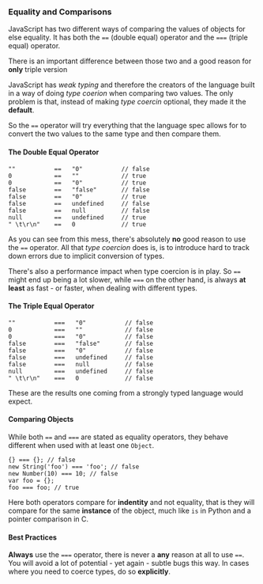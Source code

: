 ### Equality and Comparisons

JavaScript has two different ways of comparing the values of objects for else
equality. It has both the `==` (double equal) operator and the `===`
(triple equal) operator.

There is an important difference between those two and a good reason for 
**only** triple version

JavaScript has *weak typing* and therefore the creators of the language built in
a way of doing *type coerion* when comparing two values. The only problem is
that, instead of making *type coercin* optional, they made it the **default**.

So the `==` operator will try everything that the language spec allows for to
convert the two values to the same type and then compare them.

#### The Double Equal Operator
    
    ""           ==   "0"           // false
    0            ==   ""            // true
    0            ==   "0"           // true
    false        ==   "false"       // false
    false        ==   "0"           // true
    false        ==   undefined     // false
    false        ==   null          // false
    null         ==   undefined     // true
    " \t\r\n"    ==   0             // true

As you can see from this mess, there's absolutely **no** good reason to use the 
`==` operator. All that *type coercion* does is, is to introduce hard to track 
down errors due to implicit conversion of types.

There's also a performance impact when type coercion is in play. So `==` might
end up being a lot slower, while `===` on the other hand, is always **at least**
as fast - or faster, when dealing with different types.

#### The Triple Equal Operator

    ""           ===   "0"           // false
    0            ===   ""            // false
    0            ===   "0"           // false
    false        ===   "false"       // false
    false        ===   "0"           // false
    false        ===   undefined     // false
    false        ===   null          // false
    null         ===   undefined     // false
    " \t\r\n"    ===   0             // false

These are the results one coming from a strongly typed language would expect.

#### Comparing Objects

While both `==` and `===` are stated as equality operators, they behave different
when used with at least one `Object`.

    {} === {}; // false
    new String('foo') === 'foo'; // false
    new Number(10) === 10; // false
    var foo = {};
    foo === foo; // true

Here both operators compare for **indentity** and not equality, that is they
will compare for the same **instance** of the object, much like `is` in Python and a
pointer comparison in C.

#### Best Practices
**Always** use the `===` operator, there is never a **any** reason at all to 
use `==`. You will avoid a lot of potential - yet again - subtle bugs this way. 
In cases where you need to coerce types, do so **explicitly**.

